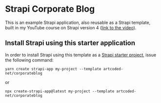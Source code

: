 # Strapi Corporate Blog

This is an example Strapi application, also reusable as a Strapi template, built in my YouTube course on Strapi version 4 ([link to the video](https://youtu.be/HjhK0pzwlbU)).

## Install Strapi using this starter application

In order to install Strapi using this template as a [Strapi starter project](https://docs.strapi.io/developer-docs/latest/setup-deployment-guides/installation/templates.html), issue the following command:

`yarn create strapi-app my-project --template artcoded-net/corporateblog`

or

`npx create-strapi-app@latest my-project --template artcoded-net/corporateblog`
